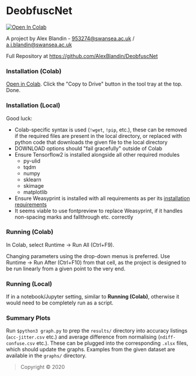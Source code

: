 # DeobfuscNet

[![Open In Colab](https://colab.research.google.com/assets/colab-badge.svg)](https://colab.research.google.com/drive/1WnkB7pCg2EyWleeZI0cccyeTW6I0Oe6o)

A project by Alex Blandin - 953274@swansea.ac.uk / a.j.blandin@swansea.ac.uk

Full Repository at https://github.com/AlexBlandin/DeobfuscNet

### Installation (Colab)

[Open in Colab](https://colab.research.google.com/drive/1WnkB7pCg2EyWleeZI0cccyeTW6I0Oe6o). Click the "Copy to Drive" button in the tool tray at the top. Done.

### Installation (Local)

Good luck:

- Colab-specific syntax is used (`!wget`, `!pip`, etc.), these can be removed if the required files are present in the local directory, or replaced with python code that downloads the given file to the local directory
- DOWNLOAD options should "fail gracefully" outside of Colab
- Ensure Tensorflow2 is installed alongside all other required modules
  - py-ulid
  - tqdm
  - numpy
  - sklearn
  - skimage
  - matplotlib
- Ensure Weasyprint is installed with all requirements as per its [installation requirements](https://weasyprint.readthedocs.io/en/stable/install.html)
- It seems viable to use fontpreview to replace Weasyprint, if it handles non-spacing marks and fallthrough etc. correctly

### Running (Colab)

In Colab, select Runtime -> Run All (Ctrl+F9).

Changing parameters using the drop-down menus is preferred. Use Runtime -> Run After (Ctrl+F10) from that cell, as the project is designed to be run linearly from a given point to the very end.

### Running (Local)

If in a notebook/Jupyter setting, similar to **Running (Colab)**, otherwise it would need to be completely run as a script.

### Summary Plots

Run `$python3 graph.py` to prep the `results/` directory into accuracy listings (`acc-jitter.csv` etc.) and average difference from normalising (`ndiff-confuse.csv` etc.). These can be plugged into the corresponding `.xlsx` files, which should update the graphs. Examples from the given dataset are available in the `graphs/` directory.

> Copyright © 2020
